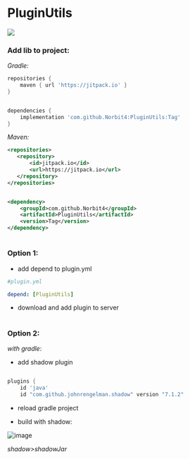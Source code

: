 # PluginUtils
[![](https://jitpack.io/v/Norbit4/PluginUtils.svg)](https://jitpack.io/#Norbit4/PluginUtils)

<h3>Add lib to project:</h3>

*Gradle:*

```gradle
repositories {
    maven { url 'https://jitpack.io' }
}
```


```gradle

dependencies {
    implementation 'com.github.Norbit4:PluginUtils:Tag'
}

```

*Maven:*

```xml
<repositories>
   <repository>
       <id>jitpack.io</id>
       <url>https://jitpack.io</url>
   </repository>
</repositories>
```

```xml

<dependency>
    <groupId>com.github.Norbit4</groupId>
    <artifactId>PluginUtils</artifactId>
    <version>Tag</version>
</dependency>
```
#

<h3>Option 1:</h3>



- add depend to plugin.yml

```yml
#plugin.yml

depend: [PluginUtils]
```
- download and add plugin to server

#

<h3>Option 2:</h3>

*with gradle*:

- add shadow plugin
```gradle

plugins {
    id 'java'
    id "com.github.johnrengelman.shadow" version "7.1.2"
```

- reload gradle project


- build with shadow:

![image](https://user-images.githubusercontent.com/46154743/192019288-4b66c1de-f81c-4889-a53e-44afbba02fb4.png)

*shadow>shadowJar*



